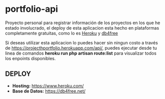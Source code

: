 # portfolio-api

Proyecto personal para registrar información de los proyectos en los que he estado involucrado, el deploy de esta aplicacion
esta hecho en plataformas completamente gratuitas, como lo es [Heroku](https://www.heroku.com/) y [db4free](https://db4free.net/)

Si deseas utilizar esta aplicacion lo puedes hacer sin ningun costo a través de https://projecthportfolio.herokuapp.com/api/,
puedes ejecutar desde tu linea de comandos **heroku run php artisan route:list** para visualizar todos los enpoints disponibles.

## DEPLOY

- **Hosting:** https://www.heroku.com/
- **Base de Datos:** https://db4free.net/
